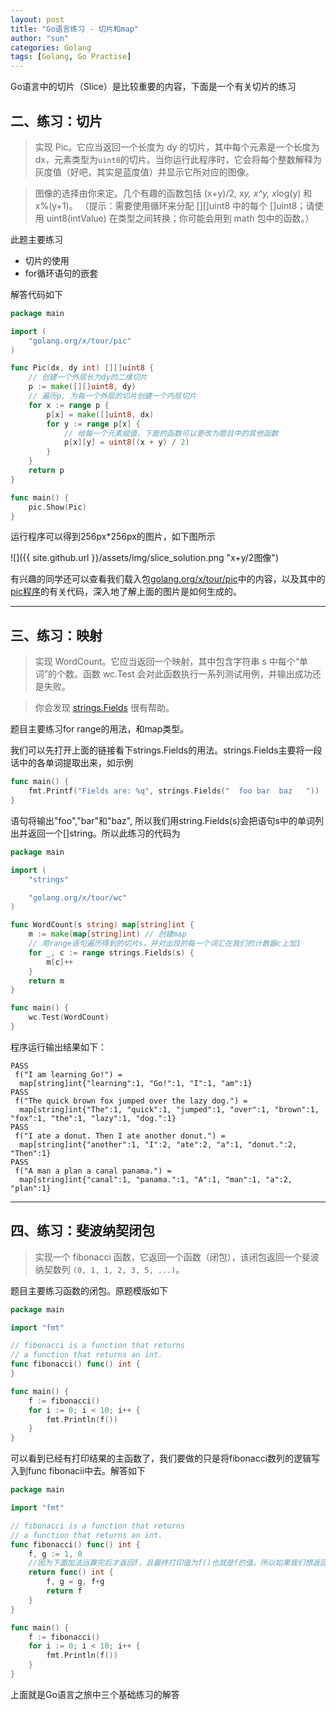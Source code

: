 ```yaml
---
layout: post
title: "Go语言练习 - 切片和map"
author: "sun"
categories: Golang
tags: [Golang, Go Practise]
---
```


Go语言中的切片（Slice）是比较重要的内容，下面是一个有关切片的练习

## 二、练习：切片

> 实现 Pic。它应当返回一个长度为 dy 的切片，其中每个元素是一个长度为 dx，元素类型为`uint8`的切片。当你运行此程序时，它会将每个整数解释为灰度值（好吧，其实是蓝度值）并显示它所对应的图像。

> 图像的选择由你来定。几个有趣的函数包括 (x+y)/2, x*y, x^y, x*log(y) 和 x%(y+1)。
（提示：需要使用循环来分配 [][]uint8 中的每个 []uint8；请使用 uint8(intValue) 在类型之间转换；你可能会用到 math 包中的函数。）

此题主要练习

 - 切片的使用
 - for循环语句的嵌套

解答代码如下
```go
package main

import (
	"golang.org/x/tour/pic"
)

func Pic(dx, dy int) [][]uint8 {
	// 创建一个外层长为dy的二维切片
	p := make([][]uint8, dy)
	// 遍历p, 为每一个外层的切片创建一个内层切片
	for x := range p {
		p[x] = make([]uint8, dx)
		for y := range p[x] {
			// 给每一个元素赋值，下面的函数可以更改为题目中的其他函数
			p[x][y] = uint8((x + y) / 2)
		}
	}
	return p
}

func main() {
	pic.Show(Pic)
}
```

运行程序可以得到256px*256px的图片，如下图所示

![]({{ site.github.url }}/assets/img/slice_solution.png "x+y/2图像")

有兴趣的同学还可以查看我们载入包[golang.org/x/tour/pic](https://godoc.org/golang.org/x/tour/pic)中的内容，以及其中的[pic程序](https://github.com/golang/tour/blob/master/pic/pic.go)的有关代码，深入地了解上面的图片是如何生成的。

---

## 三、练习：映射
> 实现 WordCount。它应当返回一个映射，其中包含字符串 s 中每个“单词”的个数。函数 wc.Test 会对此函数执行一系列测试用例，并输出成功还是失败。

> 你会发现 [strings.Fields](https://go-zh.org/pkg/strings/#Fields) 很有帮助。

题目主要练习for range的用法，和map类型。

我们可以先打开上面的链接看下strings.Fields的用法。strings.Fields主要将一段话中的各单词提取出来，如示例
```go
func main() {
	fmt.Printf("Fields are: %q", strings.Fields("  foo bar  baz   "))
}
```

语句将输出"foo","bar"和"baz", 所以我们用string.Fields(s)会把语句s中的单词列出并返回一个[]string。所以此练习的代码为
```go
package main

import (
	"strings"

	"golang.org/x/tour/wc"
)

func WordCount(s string) map[string]int {
	m := make(map[string]int) // 创建map
	// 用range语句遍历得到的切片s，并对出现的每一个词汇在我们的计数器c上加1
	for _, c := range strings.Fields(s) {
		m[c]++
	}
	return m
}

func main() {
	wc.Test(WordCount)
}
```

程序运行输出结果如下：
```
PASS
 f("I am learning Go!") = 
  map[string]int{"learning":1, "Go!":1, "I":1, "am":1}
PASS
 f("The quick brown fox jumped over the lazy dog.") = 
  map[string]int{"The":1, "quick":1, "jumped":1, "over":1, "brown":1, "fox":1, "the":1, "lazy":1, "dog.":1}
PASS
 f("I ate a donut. Then I ate another donut.") = 
  map[string]int{"another":1, "I":2, "ate":2, "a":1, "donut.":2, "Then":1}
PASS
 f("A man a plan a canal panama.") = 
  map[string]int{"canal":1, "panama.":1, "A":1, "man":1, "a":2, "plan":1}
```
---

## 四、练习：斐波纳契闭包
> 实现一个 fibonacci 函数，它返回一个函数（闭包），该闭包返回一个斐波纳契数列 `(0, 1, 1, 2, 3, 5, ...)`。

题目主要练习函数的闭包。原题模版如下
```go
package main

import "fmt"

// fibonacci is a function that returns
// a function that returns an int.
func fibonacci() func() int {
}

func main() {
	f := fibonacci()
	for i := 0; i < 10; i++ {
		fmt.Println(f())
	}
}
```

可以看到已经有打印结果的主函数了，我们要做的只是将fibonacci数列的逻辑写入到func fibonacii中去。解答如下
```go
package main

import "fmt"

// fibonacci is a function that returns
// a function that returns an int.
func fibonacci() func() int {
	f, g := 1, 0 
	//因为下面加法运算完后才返回f，且最终打印值为f()也就是f的值。所以如果我们想返回从0开始的数列，需要将g初始赋值为0
	return func() int {
		f, g = g, f+g
		return f
	}
}

func main() {
	f := fibonacci()
	for i := 0; i < 10; i++ {
		fmt.Println(f())
	}
}
```
上面就是Go语言之旅中三个基础练习的解答
